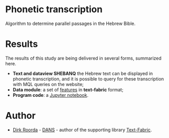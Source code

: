# Phonetic transcription
Algorithm to determine parallel passages in the Hebrew Bible.

# Results

The results of this study are being delivered in several forms, summarized here.

* **Text and dataview SHEBANQ**
  the Hebrew text can be displayed in phonetic transcription, and it is possible
  to query for these transcription with MQL queries on the website;
* **Data module**: a set of 
  [features](https://github.com/ETCBC/parallels/tree/master/tf/4b)
  in **text-fabric** format;
* **Program code**: a
  [Jupyter notebook](https://github.com/ETCBC/parallels/tree/master/programs).

# Author
* [Dirk Roorda](mailto:dirk.roorda@dans.knaw.nl) -
  [DANS](https://dans.knaw.nl/en/front-page?set_language=en) -
  author of the supporting library
  [Text-Fabric](https://github.com/ETCBC/text-fabric).

